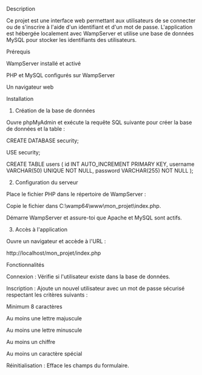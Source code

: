Description

Ce projet est une interface web permettant aux utilisateurs de se connecter ou de s'inscrire à l'aide d'un identifiant et d'un mot de passe. L'application est hébergée localement avec WampServer et utilise une base de données MySQL pour stocker les identifiants des utilisateurs.

Prérequis

WampServer installé et activé

PHP et MySQL configurés sur WampServer

Un navigateur web

Installation

1. Création de la base de données

Ouvre phpMyAdmin et exécute la requête SQL suivante pour créer la base de données et la table :

CREATE DATABASE security;

USE security;

CREATE TABLE users (
    id INT AUTO_INCREMENT PRIMARY KEY,
    username VARCHAR(50) UNIQUE NOT NULL,
    password VARCHAR(255) NOT NULL
);

2. Configuration du serveur

Place le fichier PHP dans le répertoire de WampServer :

Copie le fichier dans C:\wamp64\www\mon_projet\index.php.

Démarre WampServer et assure-toi que Apache et MySQL sont actifs.

3. Accès à l'application

Ouvre un navigateur et accède à l'URL :

http://localhost/mon_projet/index.php

Fonctionnalités

Connexion : Vérifie si l'utilisateur existe dans la base de données.

Inscription : Ajoute un nouvel utilisateur avec un mot de passe sécurisé respectant les critères suivants :

Minimum 8 caractères

Au moins une lettre majuscule

Au moins une lettre minuscule

Au moins un chiffre

Au moins un caractère spécial

Réinitialisation : Efface les champs du formulaire.



